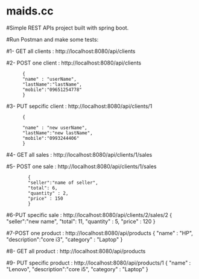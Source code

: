 # maids.cc

#Simple REST APIs project built with spring boot.

#Run Postman and make some tests: 

#1- GET all clients : http://localhost:8080/api/clients

#2- POST one client : http://localhost:8080/api/clients

          {
          "name" : "userName",
          "lastName":"lastName",
          "mobile":"09651254778"
          }
          
#3- PUT sepcific client : http://localhost:8080/api/clients/1

          {

          "name" : "new userName",
          "lastName":"new lastName",
          "mobile":"0993244406"
          }

#4- GET all sales : http://localhost:8080/api/clients/1/sales

#5- POST one sale : http://localhost:8080/api/clients/1/sales

            {
            "seller":"name of seller",
            "total": 6,
            "quantity" : 2,
            "price" : 150
            }

#6-PUT specific sale : http://localhost:8080/api/clients/2/sales/2
            {
            "seller":"new name",
            "total": 11,
            "quantity" : 5,
            "price" : 120
            }
            
#7-POST one product : http://localhost:8080/api/products
            {
              "name" : "HP",
              "description":"core i3",
              "category" : "Laptop"
            }
            
#8- GET all product :  http://localhost:8080/api/products

#9- PUT specific product : http://localhost:8080/api/products/1
            {
              "name" : "Lenovo",
              "description":"core i5",
              "category" : "Laptop"
            }
